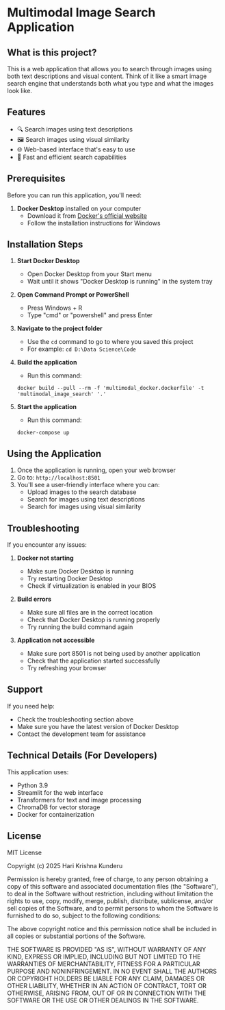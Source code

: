 # Multimodal Image Search Application

## What is this project?
This is a web application that allows you to search through images using both text descriptions and visual content. Think of it like a smart image search engine that understands both what you type and what the images look like.

## Features
- 🔍 Search images using text descriptions
- 🖼️ Search images using visual similarity
- 🌐 Web-based interface that's easy to use
- 🚀 Fast and efficient search capabilities

## Prerequisites
Before you can run this application, you'll need:
1. **Docker Desktop** installed on your computer
   - Download it from [Docker's official website](https://www.docker.com/products/docker-desktop)
   - Follow the installation instructions for Windows

## Installation Steps
1. **Start Docker Desktop**
   - Open Docker Desktop from your Start menu
   - Wait until it shows "Docker Desktop is running" in the system tray

2. **Open Command Prompt or PowerShell**
   - Press Windows + R
   - Type "cmd" or "powershell" and press Enter

3. **Navigate to the project folder**
   - Use the `cd` command to go to where you saved this project
   - For example: `cd D:\Data Science\Code`

4. **Build the application**
   - Run this command:
   ```
   docker build --pull --rm -f 'multimodal_docker.dockerfile' -t 'multimodal_image_search' '.'
   ```

5. **Start the application**
   - Run this command:
   ```
   docker-compose up
   ```

## Using the Application
1. Once the application is running, open your web browser
2. Go to: `http://localhost:8501`
3. You'll see a user-friendly interface where you can:
   - Upload images to the search database
   - Search for images using text descriptions
   - Search for images using visual similarity

## Troubleshooting
If you encounter any issues:

1. **Docker not starting**
   - Make sure Docker Desktop is running
   - Try restarting Docker Desktop
   - Check if virtualization is enabled in your BIOS

2. **Build errors**
   - Make sure all files are in the correct location
   - Check that Docker Desktop is running properly
   - Try running the build command again

3. **Application not accessible**
   - Make sure port 8501 is not being used by another application
   - Check that the application started successfully
   - Try refreshing your browser

## Support
If you need help:
- Check the troubleshooting section above
- Make sure you have the latest version of Docker Desktop
- Contact the development team for assistance

## Technical Details (For Developers)
This application uses:
- Python 3.9
- Streamlit for the web interface
- Transformers for text and image processing
- ChromaDB for vector storage
- Docker for containerization

## License
MIT License

Copyright (c) 2025 Hari Krishna Kunderu

Permission is hereby granted, free of charge, to any person obtaining a copy
of this software and associated documentation files (the "Software"), to deal
in the Software without restriction, including without limitation the rights
to use, copy, modify, merge, publish, distribute, sublicense, and/or sell
copies of the Software, and to permit persons to whom the Software is
furnished to do so, subject to the following conditions:

The above copyright notice and this permission notice shall be included in all
copies or substantial portions of the Software.

THE SOFTWARE IS PROVIDED "AS IS", WITHOUT WARRANTY OF ANY KIND, EXPRESS OR
IMPLIED, INCLUDING BUT NOT LIMITED TO THE WARRANTIES OF MERCHANTABILITY,
FITNESS FOR A PARTICULAR PURPOSE AND NONINFRINGEMENT. IN NO EVENT SHALL THE
AUTHORS OR COPYRIGHT HOLDERS BE LIABLE FOR ANY CLAIM, DAMAGES OR OTHER
LIABILITY, WHETHER IN AN ACTION OF CONTRACT, TORT OR OTHERWISE, ARISING FROM,
OUT OF OR IN CONNECTION WITH THE SOFTWARE OR THE USE OR OTHER DEALINGS IN THE
SOFTWARE.
